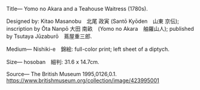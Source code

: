 Title— Yomo no Akara and a Teahouse Waitress (1780s). 

Designed by: Kitao Masanobu　北尾 政寅 (Santō Kyōden　山東 京伝); inscription by Ōta Nanpō 大田 南畝　(Yomo no Akara　舳羅山人); published by Tsutaya Jūzaburō　蔦屋重三郎. 

Medium— Nishiki-e　錦絵: full-color print; left sheet of a diptych. 

Size— hosoban　細判: 31.6 x 14.7cm. 

Source— The British Museum 1995,0126,0.1. https://www.britishmuseum.org/collection/image/423995001
